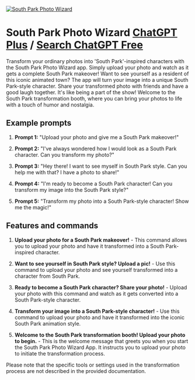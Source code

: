 
[![South Park Photo Wizard](https://files.oaiusercontent.com/file-QtmDaa4HBBlx3SeiGzsbTs4R?se=2123-10-18T16%3A09%3A57Z&sp=r&sv=2021-08-06&sr=b&rscc=max-age%3D31536000%2C%20immutable&rscd=attachment%3B%20filename%3D2f6c897d-1e9c-4c74-ad0b-392dc4f95e33.png&sig=ZGK/XdxHA8ahv01a%2B1i6R8Fq6TYNEapCrdZkYBSAbsU%3D)](https://chat.openai.com/g/g-Q4BVrfj5O-south-park-photo-wizard)

# South Park Photo Wizard [ChatGPT Plus](https://chat.openai.com/g/g-Q4BVrfj5O-south-park-photo-wizard) / [Search ChatGPT Free](https://gptcall.net/index.html#/?search=South%20Park%20Photo%20Wizard)

Transform your ordinary photos into 'South Park'-inspired characters with the South Park Photo Wizard app. Simply upload your photo and watch as it gets a complete South Park makeover! Want to see yourself as a resident of this iconic animated town? The app will turn your image into a unique South Park-style character. Share your transformed photo with friends and have a good laugh together. It's like being a part of the show! Welcome to the South Park transformation booth, where you can bring your photos to life with a touch of humor and nostalgia.

## Example prompts

1. **Prompt 1:** "Upload your photo and give me a South Park makeover!"

2. **Prompt 2:** "I've always wondered how I would look as a South Park character. Can you transform my photo?"

3. **Prompt 3:** "Hey there! I want to see myself in South Park style. Can you help me with that? I have a photo to share!"

4. **Prompt 4:** "I'm ready to become a South Park character! Can you transform my image into the South Park style?"

5. **Prompt 5:** "Transform my photo into a South Park-style character! Show me the magic!"

## Features and commands

1. **Upload your photo for a South Park makeover!** - This command allows you to upload your photo and have it transformed into a South Park-inspired character.

2. **Want to see yourself in South Park style? Upload a pic!** - Use this command to upload your photo and see yourself transformed into a character from South Park.

3. **Ready to become a South Park character? Share your photo!** - Upload your photo with this command and watch as it gets converted into a South Park-style character.

4. **Transform your image into a South Park-style character!** - Use this command to upload your photo and have it transformed into the iconic South Park animation style.

5. **Welcome to the South Park transformation booth! Upload your photo to begin.** - This is the welcome message that greets you when you start the South Park Photo Wizard App. It instructs you to upload your photo to initiate the transformation process.

Please note that the specific tools or settings used in the transformation process are not described in the provided documentation.


